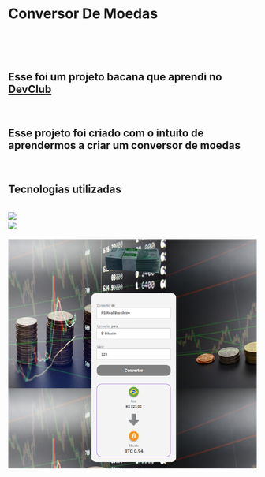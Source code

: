 <h1>Conversor De Moedas</h1>
<br>
<br>
<br>
<h2>Esse foi um projeto bacana que aprendi no <a href= "https//rodolfomori.com.br/devclub">DevClub</a></h2>
<br>
<h2>Esse projeto foi criado com o intuito de  aprendermos a criar um conversor de moedas</h2>
<br>
<h2>Tecnologias utilizadas</h2>
<br>
<img src="https://t4.ftcdn.net/jpg/02/23/73/03/240_F_223730334_0l31O1JBvtyw2B8Zkeu95LEqX0Y3PxjG.jpg"/>
<br>
<img src="https://as1.ftcdn.net/jpg/03/58/74/54/1000_F_358745451_xatVosxRfQ963ZUg7aXr8GrE2lxNb5rP.jpg"/>
<br>
<img ser="https://t4.ftcdn.net/jpg/03/11/33/63/240_F_311336384_wLVHpvtpQdMw8hYdjRk9nVDCWATyqBcc.jpg"/>
<img alt="ConversorDesktop.jpg" src="https://github.com/Verneloira/Conversor-De-Moedas/blob/main/assets/newdesktop%20converter.png" data-hpc="true" class="Box-sc-g0xbh4-0 fzFXnm">
